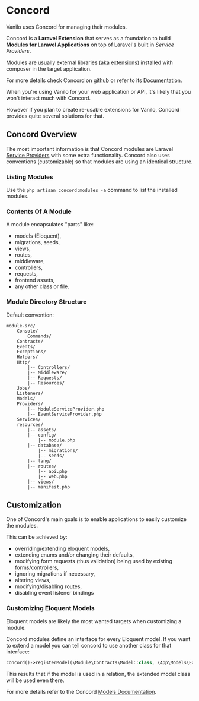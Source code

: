 # Concord

Vanilo uses Concord for managing their modules.

Concord is a **Laravel Extension** that serves as a foundation to build
**Modules for Laravel Applications** on top of Laravel's built in *Service
Providers*.

Modules are usually external libraries (aka extensions) installed with
composer in the target application.

For more details check Concord on
[github](https://github.com/artkonekt/concord) or refer to its
[Documentation](https://konekt.dev/concord/docs).

When you're using Vanilo for your web application or API, it's likely
that you won't interact much with Concord.

However if you plan to create re-usable extensions for Vanilo, Concord
provides quite several solutions for that.

## Concord Overview

The most important information is that Concord modules are Laravel
[Service Providers](https://laravel.com/docs/8.x/providers) with some
extra functionality. Concord also uses conventions (customizable) so
that modules are using an identical structure.

### Listing Modules

Use the `php artisan concord:modules -a` command to list the installed
modules.

### Contents Of A Module

A module encapsulates "parts" like:

- models (Eloquent),
- migrations, seeds,
- views,
- routes,
- middleware,
- controllers,
- requests,
- frontend assets,
- any other class or file.

### Module Directory Structure

Default convention:

```
module-src/
    Console/
        Commands/
    Contracts/
    Events/
    Exceptions/
    Helpers/
    Http/
        |-- Controllers/
        |-- Middleware/
        |-- Requests/
        |-- Resources/
    Jobs/
    Listeners/
    Models/
    Providers/
        |-- ModuleServiceProvider.php
        |-- EventServiceProvider.php
    Services/
    resources/
        |-- assets/
        |-- config/
            |-- module.php
        |-- database/
            |-- migrations/
            |-- seeds/
        |-- lang/
        |-- routes/
            |-- api.php
            |-- web.php
        |-- views/
        |-- manifest.php
```

## Customization

One of Concord's main goals is to enable applications to easily
customize the modules.

This can be achieved by:

- overriding/extending eloquent models,
- extending enums and/or changing their defaults,
- modifying form requests (thus validation) being used by existing forms/controllers,
- ignoring migrations if necessary,
- altering views,
- modifying/disabling routes,
- disabling event listener bindings

### Customizing Eloquent Models

Eloquent models are likely the most wanted targets when customizing a
module.

Concord modules define an interface for every Eloquent model. If you
want to extend a model you can tell concord to use another class for
that interface:

```php
concord()->registerModel(\Module\Contracts\Model::class, \App\Models\ExtendedModel::class);
```

This results that if the model is used in a relation, the extended model
class will be used even there.

For more details refer to the Concord
[Models Documentation](https://konekt.dev/concord/1.8/models).

